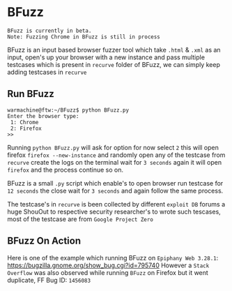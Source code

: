 # BFuzz

```
BFuzz is currently in beta. 
Note: Fuzzing Chrome in BFuzz is still in process
```

BFuzz is an input based browser fuzzer tool which take `.html` & `.xml` as an input, open's up your browser with a new instance and pass multiple testcases which is present in `recurve` folder of BFuzz, we can simply keep adding testcases in `recurve`

## Run BFuzz

```
warmachine@ftw:~/BFuzz$ python BFuzz.py 
Enter the browser type:  
 1: Chrome 
 2: Firefox
>>
```
Running `python BFuzz.py` will ask for option for now select `2` this will open firefox `firefox --new-instance` and randomly open any of the testcase from `recurve` create the logs on the terminal wait for `3 seconds` again it will open `firefox` and the process continue so on.

BFuzz is a small `.py` script which enable's to open browser run testcase for `12 seconds` the close wait for `3 seconds` and again follow the same process.

The testcase's in `recurve` is been collected by different `exploit DB` forums a huge ShouOut to respective security researcher's to wrote such tescases, most of the testcase are from `Google Project Zero`

## BFuzz On Action

Here is one of the example which running BFuzz on `Epiphany Web 3.28.1`: https://bugzilla.gnome.org/show_bug.cgi?id=795740 
However a `Stack Overflow` was also observed while running `BFuzz` on Firefox but it went duplicate, FF Bug ID: `1456083`
